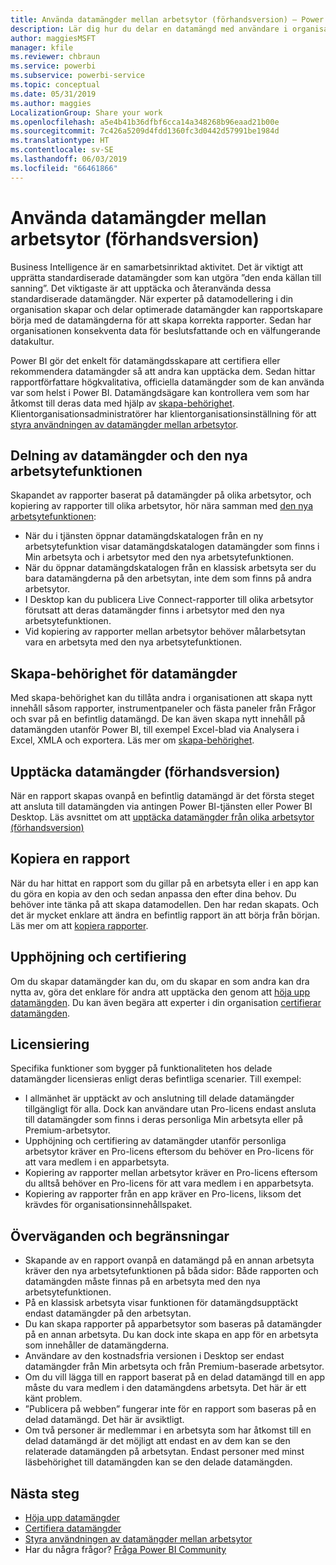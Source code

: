 ```yaml
---
title: Använda datamängder mellan arbetsytor (förhandsversion) – Power BI
description: Lär dig hur du delar en datamängd med användare i organisationen. De kan sedan skapa rapporter baserat på din datamängd på sina egna arbetsytor.
author: maggiesMSFT
manager: kfile
ms.reviewer: chbraun
ms.service: powerbi
ms.subservice: powerbi-service
ms.topic: conceptual
ms.date: 05/31/2019
ms.author: maggies
LocalizationGroup: Share your work
ms.openlocfilehash: a5e4b41b36dfbf6cca14a348268b96eaad21b00e
ms.sourcegitcommit: 7c426a5209d4fdd1360fc3d0442d57991be1984d
ms.translationtype: HT
ms.contentlocale: sv-SE
ms.lasthandoff: 06/03/2019
ms.locfileid: "66461866"
---
```

# <a name="use-datasets-across-workspaces-preview"></a>Använda datamängder mellan arbetsytor (förhandsversion)

Business Intelligence är en samarbetsinriktad aktivitet. Det är viktigt att upprätta standardiserade datamängder som kan utgöra ”den enda källan till sanning”. Det viktigaste är att upptäcka och återanvända dessa standardiserade datamängder. När experter på datamodellering i din organisation skapar och delar optimerade datamängder kan rapportskapare börja med de datamängderna för att skapa korrekta rapporter. Sedan har organisationen konsekventa data för beslutsfattande och en välfungerande datakultur.

Power BI gör det enkelt för datamängdsskapare att certifiera eller rekommendera datamängder så att andra kan upptäcka dem. Sedan hittar rapportförfattare högkvalitativa, officiella datamängder som de kan använda var som helst i Power BI. Datamängdsägare kan kontrollera vem som har åtkomst till deras data med hjälp av [skapa-behörighet](service-datasets-build-permissions.md#build-permissions-for-shared-datasets). Klientorganisationsadministratörer har klientorganisationsinställning för att [styra användningen av datamängder mellan arbetsytor](service-datasets-admin-across-workspaces.md).

## <a name="dataset-sharing-and-the-new-workspace-experience"></a>Delning av datamängder och den nya arbetsytefunktionen

Skapandet av rapporter baserat på datamängder på olika arbetsytor, och kopiering av rapporter till olika arbetsytor, hör nära samman med [den nya arbetsytefunktionen](service-create-the-new-workspaces.md):

- När du i tjänsten öppnar datamängdskatalogen från en ny arbetsytefunktion visar datamängdskatalogen datamängder som finns i Min arbetsyta och i arbetsytor med den nya arbetsytefunktionen. 
- När du öppnar datamängdskatalogen från en klassisk arbetsyta ser du bara datamängderna på den arbetsytan, inte dem som finns på andra arbetsytor.
- I Desktop kan du publicera Live Connect-rapporter till olika arbetsytor förutsatt att deras datamängder finns i arbetsytor med den nya arbetsytefunktionen.
- Vid kopiering av rapporter mellan arbetsytor behöver målarbetsytan vara en arbetsyta med den nya arbetsytefunktionen.

## <a name="build-permission-for-datasets"></a>Skapa-behörighet för datamängder

Med skapa-behörighet kan du tillåta andra i organisationen att skapa nytt innehåll såsom rapporter, instrumentpaneler och fästa paneler från Frågor och svar på en befintlig datamängd. De kan även skapa nytt innehåll på datamängden utanför Power BI, till exempel Excel-blad via Analysera i Excel, XMLA och exportera. Läs mer om [skapa-behörighet](service-datasets-build-permissions.md#build-permissions-for-shared-datasets).

## <a name="discover-datasets-preview"></a>Upptäcka datamängder (förhandsversion)

När en rapport skapas ovanpå en befintlig datamängd är det första steget att ansluta till datamängden via antingen Power BI-tjänsten eller Power BI Desktop. Läs avsnittet om att [upptäcka datamängder från olika arbetsytor (förhandsversion)](service-datasets-discover-across-workspaces.md)

## <a name="copy-a-report"></a>Kopiera en rapport

När du har hittat en rapport som du gillar på en arbetsyta eller i en app kan du göra en kopia av den och sedan anpassa den efter dina behov. Du behöver inte tänka på att skapa datamodellen. Den har redan skapats. Och det är mycket enklare att ändra en befintlig rapport än att börja från början. Läs mer om att [kopiera rapporter](service-datasets-copy-reports.md).

## <a name="promotion-and-certification"></a>Upphöjning och certifiering

Om du skapar datamängder kan du, om du skapar en som andra kan dra nytta av, göra det enklare för andra att upptäcka den genom att [höja upp datamängden](service-datasets-promote.md). Du kan även begära att experter i din organisation [certifierar datamängden](service-datasets-certify.md).

## <a name="licensing"></a>Licensiering

Specifika funktioner som bygger på funktionaliteten hos delade datamängder licensieras enligt deras befintliga scenarier.  Till exempel:

- I allmänhet är upptäckt av och anslutning till delade datamängder tillgängligt för alla. Dock kan användare utan Pro-licens endast ansluta till datamängder som finns i deras personliga Min arbetsyta eller på Premium-arbetsytor.
- Upphöjning och certifiering av datamängder utanför personliga arbetsytor kräver en Pro-licens eftersom du behöver en Pro-licens för att vara medlem i en apparbetsyta.
- Kopiering av rapporter mellan arbetsytor kräver en Pro-licens eftersom du alltså behöver en Pro-licens för att vara medlem i en apparbetsyta.
- Kopiering av rapporter från en app kräver en Pro-licens, liksom det krävdes för organisationsinnehållspaket.

## <a name="considerations-and-limitations"></a>Överväganden och begränsningar

- Skapande av en rapport ovanpå en datamängd på en annan arbetsyta kräver den nya arbetsytefunktionen på båda sidor: Både rapporten och datamängden måste finnas på en arbetsyta med den nya arbetsytefunktionen.
- På en klassisk arbetsyta visar funktionen för datamängdsupptäckt endast datamängder på den arbetsytan.
- Du kan skapa rapporter på apparbetsytor som baseras på datamängder på en annan arbetsyta. Du kan dock inte skapa en app för en arbetsyta som innehåller de datamängderna.
- Användare av den kostnadsfria versionen i Desktop ser endast datamängder från Min arbetsyta och från Premium-baserade arbetsytor.
- Om du vill lägga till en rapport baserat på en delad datamängd till en app måste du vara medlem i den datamängdens arbetsyta. Det här är ett känt problem.
- ”Publicera på webben” fungerar inte för en rapport som baseras på en delad datamängd. Det här är avsiktligt.
- Om två personer är medlemmar i en arbetsyta som har åtkomst till en delad datamängd är det möjligt att endast en av dem kan se den relaterade datamängden på arbetsytan. Endast personer med minst läsbehörighet till datamängden kan se den delade datamängden. 

## <a name="next-steps"></a>Nästa steg

- [Höja upp datamängder](service-datasets-promote.md)
- [Certifiera datamängder](service-datasets-certify.md)
- [Styra användningen av datamängder mellan arbetsytor](service-datasets-admin-across-workspaces.md)
- Har du några frågor? [Fråga Power BI Community](http://community.powerbi.com/)
